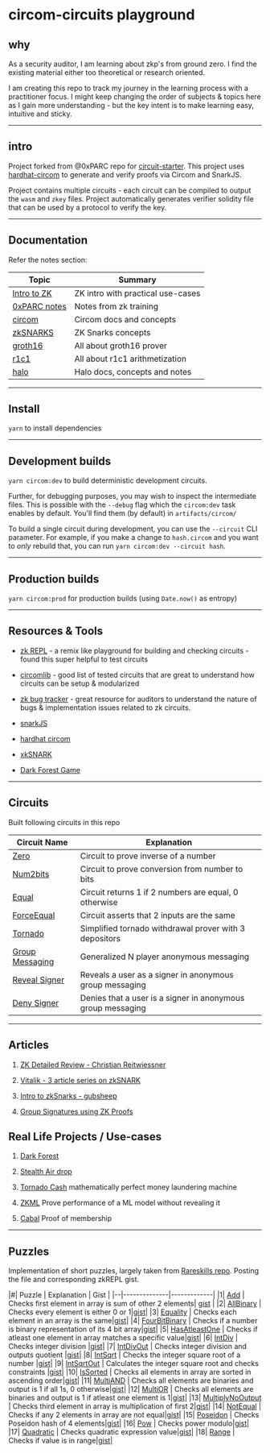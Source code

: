 # circom-circuits playground

## why
As a security auditor, I am learning about zkp's from ground zero. I find the existing material either too theoretical or research oriented.

I am creating this repo to track my journey in the learning process with a practitioner focus. I might keep changing the order of subjects & topics here as I gain more understanding - but the key intent is to make learning easy, intuitive and sticky.

---

## intro
Project forked from @0xPARC repo for [circuit-starter](https://github.com/0xPARC/circom-starter). This project uses [hardhat-circom](https://github.com/projectsophon/hardhat-circom) to generate and verify proofs via Circom and SnarkJS.

Project contains multiple circuits - each circuit can be compiled to output the `wasm` and `zkey` files. Project automatically generates verifier solidity file that can be used by a protocol to verify the key.

---

## Documentation
Refer the notes section:

| Topic | Summary |
|-----|-----------|
| [Intro to ZK](./notes/intro2zk.md)   | ZK intro with practical use-cases         |   
| [0xPARC notes](./notes/oxparc-notes.md)   | Notes from zk training         |   
| [circom](./notes/circom.md)     | Circom docs and concepts         |
| [zkSNARKS](./notes/zkSNARKs.md)     | ZK Snarks concepts         |
| [groth16](./notes/groth16.md)   | All about groth16 prover         |
| [r1c1](./notes/r1c1.md)         | All about r1c1 arithmetization         |
| [halo](./notes/halo.md)         | Halo docs, concepts and notes         |

---

## Install

`yarn` to install dependencies

---

## Development builds

`yarn circom:dev` to build deterministic development circuits.

Further, for debugging purposes, you may wish to inspect the intermediate files. This is possible with the `--debug` flag which the `circom:dev` task enables by default. You'll find them (by default) in `artifacts/circom/`

To build a single circuit during development, you can use the `--circuit` CLI parameter. For example, if you make a change to `hash.circom` and you want to _only_ rebuild that, you can run `yarn circom:dev --circuit hash`.

---

## Production builds

`yarn circom:prod` for production builds (using `Date.now()` as entropy)

---

## Resources & Tools

- [zk REPL](https://zkrepl.dev/) - a remix like playground for building and checking circuits - found this super helpful to test circuits

- [circomlib](https://github.com/iden3/circomlib/tree/master/circuits) - good list of tested circuits that are great to understand how circuits can be setup & modularized

- [zk bug tracker](https://github.com/0xPARC/zk-bug-tracker?tab=readme-ov-file#dark-forest-1) - great resource for auditors to understand the nature of bugs & implementation issues related to zk circuits. 

- [snarkJS](https://github.com/iden3/snarkjs) 

- [hardhat circom](https://github.com/projectsophon/hardhat-circom)

- [xkSNARK](https://github.com/akosba/xjsnark)

- [Dark Forest Game](zkga.me)
---

## Circuits

Built following circuits in this repo

| Circuit Name | Explanation |
|--------------|-------------|
| [Zero](./circuits/zero.circom)     | Circuit to prove inverse of a number|
| [Num2bits](./circuits/num2bits.circom)     | Circuit to prove conversion from number to bits|
| [Equal](./circuits/equal.circom)     | Circuit returns 1 if 2 numbers are equal, 0 otherwise|
| [ForceEqual](./circuits/forceEqual.circom)     | Circuit asserts that 2 inputs are the same|
| [Tornado](./circuits/tornadocash3.circom)     | Simplified tornado withdrawal prover with 3 depositors|
| [Group Messaging](./circuits/groupSignatures.circom)     | Generalized N player anonymous messaging|
| [Reveal Signer](./circuits/revealSigner.circom)     | Reveals a user as a signer in anonymous group messaging|
| [Deny Signer](./circuits/denySigner.circom)     | Denies that a user is a signer in anonymous group messaging|
--- 

## Articles

1. [ZK Detailed Review - Christian Reitwiessner](https://blog.ethereum.org/2016/12/05/zksnarks-in-a-nutshell) 

2. [Vitalik - 3 article series on zkSNARK](https://medium.com/@VitalikButerin/quadratic-arithmetic-programs-from-zero-to-hero-f6d558cea649)

3. [Intro to zkSnarks - gubsheep](https://blog.zkga.me/intro-to-zksnarks)

4. [Group Signatures using ZK Proofs](https://github.com/gubsheep/zk-group-sigs)

## Real Life Projects / Use-cases

1. [Dark Forest](https://zkga.me/)

2. [Stealth Air drop](https://github.com/stealthdrop/stealthdrop)

3. [Tornado Cash](??)
mathematically perfect money laundering machine

4. [ZKML](??)
Prove performance of a ML model without revealing it

5. [Cabal](cabal.xyz)
Proof of membership

---
## Puzzles

Implementation of short puzzles, largely taken from [Rareskills repo](https://github.com/RareSkills/zero-knowledge-puzzles/tree/main). Posting the file and corresponding zkREPL gist.


|#| Puzzle | Explanation | Gist |
|--|--------------|-------------|
|1| [Add](./puzzles/Add.circom)     | Checks first element in array is sum of other 2 elements| [gist](https://gist.github.com/0kage-eth/ce965a67ca5508fe49c6fc03e6b8db45) |
|2| [AllBinary](./puzzles/AllBinary.circom)     | Checks every element is either 0 or 1|[gist](https://gist.github.com/0kage-eth/34b84996d8bde561668a5b34c0ff769a)|
|3| [Equality](./puzzles/Equality.circom)     | Checks each element in an array is the same|[gist](https://gist.github.com/0kage-eth/a4d0d850871e500263857b83a48b62b3)|
|4| [FourBitBinary](./puzzles/FourBitBinary.circom)     | Checks if a number is binary representation of its 4 bit array|[gist](https://gist.github.com/0kage-eth/51ad0e2995e2fd127505902092e82b92)|
|5| [HasAtleastOne](./puzzles/HasAtleastOne.circom)     | Checks if atleast one element in array matches a specific value|[gist](https://gist.github.com/0kage-eth/9f0647e6f11aa4553674ab0dabcdbc6a)|
|6| [IntDiv](./puzzles/IntDiv.circom)     | Checks integer division |[gist](https://gist.github.com/0kage-eth/1d65ebbe23baa6f93fb6028362c30b22)|
|7| [IntDivOut](./puzzles/IntDivOut.circom)     | Checks integer division and outputs quotient |[gist](https://gist.github.com/0kage-eth/46fc069f709d049451c6e52d42ec3223)|
|8| [IntSqrt](./puzzles/InSqrt.circom)     | Checks the integer square root of a number |[gist](https://gist.github.com/0kage-eth/630bffc994291ecfad7d45997d4fc52f)|
|9| [IntSqrtOut](./puzzles/InSqrtOut.circom)     | Calculates the integer square root and checks constraints |[gist](https://gist.github.com/0kage-eth/b9b3fba5f78505335e421ece033223e6)|
|10| [IsSorted](./puzzles/IsSorted.circom)     | Checks all elements in array are sorted in ascending order|[gist](https://gist.github.com/0kage-eth/058ec7e9e5b18cfcb5627ca1f076751e)|
|11| [MultiAND](./puzzles/MultiAND.circom)     | Checks all elements are binaries and output is 1 if all 1s, 0 otherwise|[gist](https://gist.github.com/0kage-eth/2a0958b1a5c5f5b051263d774a96bd29)|
|12| [MultiOR](./puzzles/MultiOR.circom)     | Checks all elements are binaries and output is 1 if atleast one element is 1|[gist](https://gist.github.com/0kage-eth/5c307ab8ea93e77ab4feecd5ce826ac8)|
|13| [MultiplyNoOutput](./puzzles/MultiplyNoOutput.circom)     | Checks third element in array is multiplication of first 2|[gist](https://gist.github.com/0kage-eth/b0aae9af4dc157871669b0edb3575fa0)|
|14| [NotEqual](./puzzles/NotEqual.circom)     | Checks if any 2 elements in array are not equal|[gist](https://gist.github.com/0kage-eth/9e7848068f51d821447e88360f12e8b6)|
|15| [Poseidon](./puzzles/Poseidon.circom)     | Checks Poseidon hash of 4 elements|[gist](https://gist.github.com/0kage-eth/cc35387d7aaa3e5234db27fb2fedb1c5)|
|16| [Pow](./puzzles/Pow.circom)     | Checks power modulo|[gist]()|
|17| [Quadratic](./puzzles/Quadratic.circom)     | Checks quadratic expression value|[gist](https://gist.github.com/0kage-eth/1fbc7513e906259b8921b425c9ea3514)|
|18| [Range](./puzzles/Range.circom)     | Checks if value is in range|[gist](https://gist.github.com/0kage-eth/35dcb280efbd1c0797c9d2df82a42c1d)|
